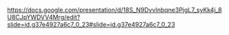 https://docs.google.com/presentation/d/18S_N9DvvInbqne3PjgL7_syKk4j_8U8CJpYWDVV4Mrg/edit?slide=id.g37e4927a6c7_0_23#slide=id.g37e4927a6c7_0_23
